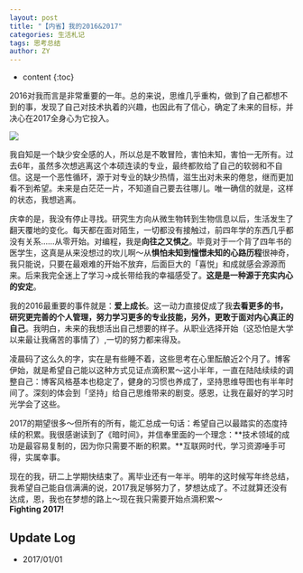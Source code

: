 ```yaml
---
layout: post
title: "【内省】我的2016&2017"
categories: 生活札记
tags: 思考总结
author: ZY
---
```


* content
{:toc}

2016对我而言是非常重要的一年。总的来说，思维几乎重构，做到了自己都想不到的事，发现了自己对技术执着的兴趣，也因此有了信心，确定了未来的目标，并决心在2017全身心为它投入。





![](https://raw.githubusercontent.com/woaielf/woaielf.github.io/master/_posts/Pic/1701/170101-1.png)


我自知是一个缺少安全感的人，所以总是不敢冒险，害怕未知，害怕一无所有。过去6年，虽然多次想逃离这个本硕连读的专业，最终都败给了自己的软弱和不自信。这是一个恶性循环，源于对专业的缺少热情，滋生出对未来的倦怠，继而更加看不到希望。未来是白茫茫一片，不知道自己要去往哪儿。唯一确信的就是，这样的状态，我想逃离。<br>

庆幸的是，我没有停止寻找。研究生方向从微生物转到生物信息以后，生活发生了翻天覆地的变化。每天都在面对陌生，一切都没有接触过，前四年学的东西几乎都没有关系……从零开始。对编程，我是**向往之又惧之**。毕竟对于一个背了四年书的医学生，这真是从来没想过的坎儿啊～从**惧怕未知到憧憬未知的心路历程**很神奇，我只能说，只要在最艰难的开始不放弃，后面巨大的「喜悦」和成就感会源源而来。后来我完全迷上了学习→成长带给我的幸福感受了。**这是是一种源于充实内心的安定**。<br>

我的2016最重要的事件就是：**爱上成长**。这一动力直接促成了我**去看更多的书，研究更完善的个人管理，努力学习更多的专业技能，另外，更敢于面对内心真正的自己**。我明白，未来的我想活出自己想要的样子。从职业选择开始（这恐怕是大学以来最让我痛苦的事情了）,一切的努力都来得及。<br>

凌晨码了这么久的字，实在是有些睡不着，这些思考在心里酝酿近2个月了。博客伊始，就是希望自己能以这种方式见证点滴积累～这小半年，一直在陆陆续续的调整自己：博客风格基本也稳定了，健身的习惯也养成了，坚持思维导图也有半年时间了。深刻的体会到「坚持」给自己思维带来的剧变。感恩，让我在最好的学习时光学会了这些。<br>

2017的期望很多～但所有的所有，能汇总成一句话：希望自己以最踏实的态度持续的积累。我很感谢读到了《暗时间》，并信奉里面的一个理念：**技术领域的成功是最容易复制的，因为你只需要不断的积累。**互联网时代，学习资源唾手可得，实属幸事。<br>

现在的我，研二上学期快结束了。离毕业还有一年半。明年的这时候写年终总结，我希望自己能自信满满的说，2017我足够努力了，梦想达成了。不过就算还没有达成，恩，我也在梦想的路上～现在我只需要开始点滴积累～<br>
**Fighting 2017!**



## Update Log
- 2017/01/01




